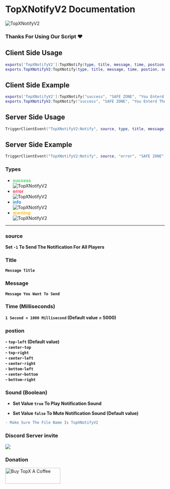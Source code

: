 # TopXNotifyV2 Documentation
![TopXNotifyV2](https://media.discordapp.net/attachments/969012113160933486/1209242587253440542/v2.png?ex=65e635eb&is=65d3c0eb&hm=829c142a747246e3291e706bf84677aca05286b0f2eec8da0730ced57f082f54&=&format=webp&quality=lossless&width=554&height=554)

### Thanks For Using Our Script ❤️


## Client Side Usage

```lua
exports['TopXNotifyV2']:TopXNotify(type, title, message, time, postion, sound)
exports.TopXNotifyV2:TopXNotify(type, title, message, time, postion, sound)
```

## Client Side Example

```lua
exports['TopXNotifyV2']:TopXNotify("success", "SAFE ZONE", "You Enterd The Save Zone", 5000, 'top-left', true)
exports.TopXNotifyV2:TopXNotify("success", "SAFE ZONE", "You Enterd The Save Zone", 5000, 'top-left', true)
```

## Server Side Usage

```lua
TriggerClientEvent("TopXNotifyV2:Notify", source, type, title, message, time, postion, sound)
```

## Server Side Example

```lua
TriggerClientEvent("TopXNotifyV2:Notify", source, "error", "SAFE ZONE", "You Exited The Save Zone", 5000, 'top-center', true)
```
### Types

- **<span style="color:rgba(71, 215, 100, 1)">success</span><br>**
![TopXNotifyV2](https://cdn.discordapp.com/attachments/1072749296321044521/1209226789138731028/image.png?ex=65e62734&is=65d3b234&hm=f76bddd7a63d3e4a6c6146ab044dd8aa54abc5f28248e0a642a69f0ec516f344&)
- **<span style="color:rgba(255, 53, 91, 1)">error</span><br>**
![TopXNotifyV2](https://cdn.discordapp.com/attachments/1072749296321044521/1209226931107659837/image.png?ex=65e62756&is=65d3b256&hm=8b7961238f74b84e4414f2ab241b3c1681918b6239ebc76874d3a7832cf9b79f&)
- **<span style="color:rgba(47, 134, 235, 1)">info</span><br>**
![TopXNotifyV2](https://cdn.discordapp.com/attachments/1072749296321044521/1209226888338350100/image.png?ex=65e6274c&is=65d3b24c&hm=40ced1e36c4ea1e35c42378c68d83e27da521f748e4bfccc15062cc3e3c6ad80&)
- **<span style="color:rgba(255, 192, 33, 1)">warning</span><br>**
![TopXNotifyV2](https://cdn.discordapp.com/attachments/1072749296321044521/1209226959083536435/image.png?ex=65e6275d&is=65d3b25d&hm=9ecb5a8c64a715ca0c8ac8430f96e6b321fb56060ce24c4fe5dd5073183d90d8&)


<hr>

### source

**Set `-1` To Send The Notification For All Players**



### Title 

**`Message Title`**

### Message 

**`Message You Want To Send`**

### Time (Milliseconds)

**`1 Second = 1000 Millisecond` (Default value = 5000)**

### postion

**- `top-left` (Default value)** <br>
**- `center-top`**<br>
**- `top-right`**<br>
**- `center-left`**<br>
**- `center-right`**<br>
**- `bottom-left`**<br>
**- `center-bottom`**<br>
**- `bottom-right`**<br>

### Sound (Boolean) 

- **Set Value `true` To Play Notification Sound**

- **Set Value `false` To Mute Notification Sound (Default value)**

```diff
- Make Sure The File Name Is TopXNotifyV2
```

### Discord Server invite
[![](https://dcbadge.vercel.app/api/server/vuJQnbEMyu)](https://discord.gg/vuJQnbEMyu)

### Donation
<a href="https://www.buymeacoffee.com/topxteam26" target="_blank"><img src="https://cdn.buymeacoffee.com/buttons/v2/default-blue.png" alt="Buy TopX A Coffee" height="50" width="174"></a>
